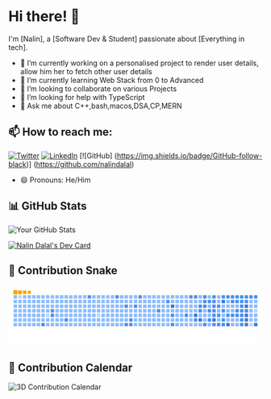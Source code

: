 # Hi there! 👋

I'm [Nalin], a [Software Dev & Student] passionate about [Everything in tech].

- 🔭 I’m currently working on a personalised project to render user details, allow him her to fetch other user details
- 🌱 I’m currently learning Web Stack from 0 to Advanced
- 👯 I’m looking to collaborate on various Projects
- 🤔 I’m looking for help with TypeScript
- 💬 Ask me about C++,bash,macos,DSA,CP,MERN
  
## 📫 How to reach me:

[![Twitter](https://img.shields.io/twitter/follow/nalin-dalal-815617271?style=social)](https://twitter.com/nalin82929)
[![LinkedIn](https://img.shields.io/badge/LinkedIn-Connect-blue)](https://www.linkedin.com/in/nalin-dalal-815617271/)
[![GitHub] (https://img.shields.io/badge/GitHub-follow-black)] (https://github.com/nalindalal)
- 😄 Pronouns: He/Him

## 📊 GitHub Stats

![Your GitHub Stats](https://github-readme-stats.vercel.app/api?username=nalindalal&show_icons=true&theme=radical)

<a href="https://app.daily.dev/nalindalal"><img src="https://api.daily.dev/devcards/v2/qF9V3bmYJu3nPSeaBLJsi.png?type=wide&r=dkg" width="652" alt="Nalin Dalal's Dev Card"/></a>

## 🐍 Contribution Snake

![snake gif](https://github.com/nalindalal/nalindalal/blob/output/github-contribution-grid-snake.gif)

## 📅 Contribution Calendar

![3D Contribution Calendar](https://github.com/nalindalal/your_repository/blob/output/github-user-contribution.svg)
